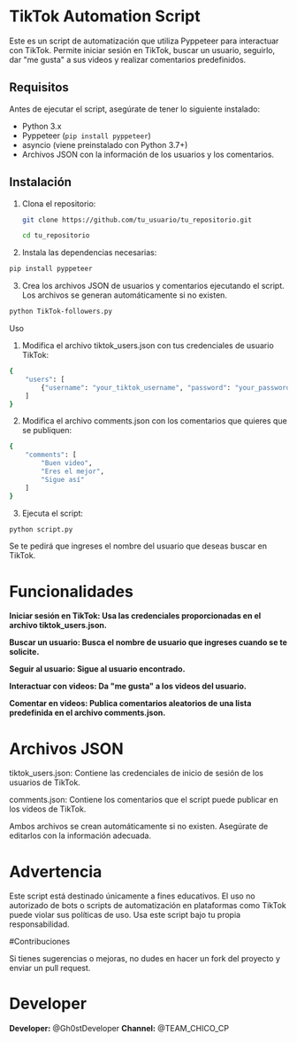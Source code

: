 # TikTok Automation Script

Este es un script de automatización que utiliza Pyppeteer para interactuar con TikTok. Permite iniciar sesión en TikTok, buscar un usuario, seguirlo, dar "me gusta" a sus videos y realizar comentarios predefinidos.

## Requisitos

Antes de ejecutar el script, asegúrate de tener lo siguiente instalado:

- Python 3.x
- Pyppeteer (`pip install pyppeteer`)
- asyncio (viene preinstalado con Python 3.7+)
- Archivos JSON con la información de los usuarios y los comentarios.

## Instalación

1. Clona el repositorio:

   ```bash
   git clone https://github.com/tu_usuario/tu_repositorio.git
   ```
   ```bash
   cd tu_repositorio
   ```

2. Instala las dependencias necesarias:
```bash
pip install pyppeteer
```

3. Crea los archivos JSON de usuarios y comentarios ejecutando el script. Los archivos se generan automáticamente si no existen.

```bash
python TikTok-followers.py
```

Uso

1. Modifica el archivo tiktok_users.json con tus credenciales de usuario TikTok:

```bash
{
    "users": [
        {"username": "your_tiktok_username", "password": "your_password"}
    ]
}
```

2. Modifica el archivo comments.json con los comentarios que quieres que se publiquen:

```bash
{
    "comments": [
        "Buen video",
        "Eres el mejor",
        "Sigue así"
    ]
}
```

3. Ejecuta el script:

```bash
python script.py
```
Se te pedirá que ingreses el nombre del usuario que deseas buscar en TikTok.



# Funcionalidades

**Iniciar sesión en TikTok: Usa las credenciales proporcionadas en el archivo tiktok_users.json.**

**Buscar un usuario: Busca el nombre de usuario que ingreses cuando se te solicite.**

**Seguir al usuario: Sigue al usuario encontrado.**

**Interactuar con videos: Da "me gusta" a los videos del usuario.**

**Comentar en videos: Publica comentarios aleatorios de una lista predefinida en el archivo comments.json.**


# Archivos JSON

tiktok_users.json: Contiene las credenciales de inicio de sesión de los usuarios de TikTok.

comments.json: Contiene los comentarios que el script puede publicar en los videos de TikTok.


Ambos archivos se crean automáticamente si no existen. Asegúrate de editarlos con la información adecuada.

# Advertencia

Este script está destinado únicamente a fines educativos. El uso no autorizado de bots o scripts de automatización en plataformas como TikTok puede violar sus políticas de uso. Usa este script bajo tu propia responsabilidad.

#Contribuciones

Si tienes sugerencias o mejoras, no dudes en hacer un fork del proyecto y enviar un pull request.

# Developer

**Developer:** @Gh0stDeveloper
**Channel:** @TEAM_CHICO_CP
